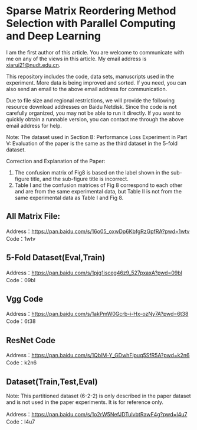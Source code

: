 # Sparse Matrix Reordering Method Selection with Parallel Computing and Deep Learning
I am the first author of this article. You are welcome to communicate with me on any of the views in this article. My email address is xiarui21@nudt.edu.cn.

This repository includes the code, data sets, manuscripts used in the experiment. More data is being improved and sorted. If you need, you can also send an email to the above email address for communication.

Due to file size and regional restrictions, we will provide the following resource download addresses on Baidu Netdisk. Since the code is not carefully organized, you may not be able to run it directly. If you want to quickly obtain a runnable version, you can contact me through the above email address for help.

Note: The dataset used in Section B: Performance Loss Experiment in Part V: Evaluation of the paper is the same as the third dataset in the 5-fold dataset.

Correction and Explanation of the Paper:
1. The confusion matrix of Fig8 is based on the label shown in the sub-figure title, and the sub-figure title is incorrect.
2. Table I and the confusion matrices of Fig 8 correspond to each other and are from the same experimental data, but Table II is not from the same experimental data as Table I and Fig 8.

## All Matrix File:

Address：https://pan.baidu.com/s/16o05_oxwDp6KbfgRzGpfRA?pwd=1wtv 
Code：1wtv

## 5-Fold Dataset(Eval,Train)

Address：https://pan.baidu.com/s/1pjg1isceg46z9_527pxaxA?pwd=09bl 
Code：09bl 

## Vgg Code

Address：https://pan.baidu.com/s/1akPmW0Gcrb-i-Hx-ozNy7A?pwd=6t38 
Code：6t38 

## ResNet Code

Address：https://pan.baidu.com/s/1QblM-Y_GDwhFipuq5SfR5A?pwd=k2n6 
Code：k2n6 

## Dataset(Train,Test,Eval)

Note: This partitioned dataset (6-2-2) is only described in the paper dataset and is not used in the paper experiments. It is for reference only.

Address：https://pan.baidu.com/s/1o2rW5NefJDTulvbtRawF4g?pwd=l4u7 
Code：l4u7 
